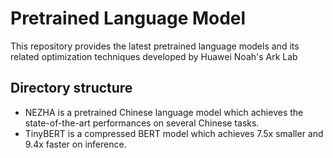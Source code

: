 # Pretrained Language Model

This repository provides the latest pretrained language models and its related optimization techniques developed by Huawei Noah's Ark Lab

## Directory structure
* NEZHA is a pretrained Chinese language model which achieves the state-of-the-art performances on several Chinese tasks.
* TinyBERT is a compressed BERT model which achieves 7.5x smaller and 9.4x faster on inference.
